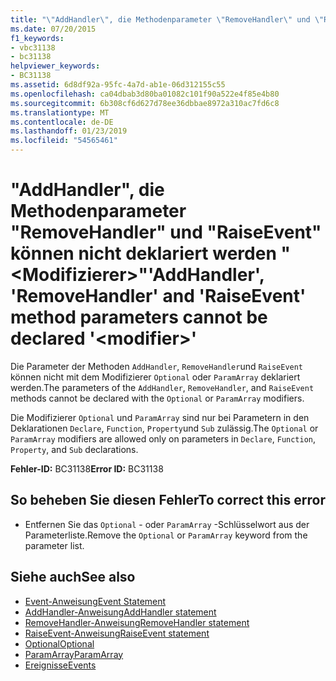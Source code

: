 ```yaml
---
title: "\"AddHandler\", die Methodenparameter \"RemoveHandler\" und \"RaiseEvent\" können nicht deklariert werden \"&lt;Modifizierer&gt;\""
ms.date: 07/20/2015
f1_keywords:
- vbc31138
- bc31138
helpviewer_keywords:
- BC31138
ms.assetid: 6d8df92a-95fc-4a7d-ab1e-06d312155c55
ms.openlocfilehash: ca04dbab3d80ba01082c101f90a522e4f85e4b80
ms.sourcegitcommit: 6b308cf6d627d78ee36dbbae8972a310ac7fd6c8
ms.translationtype: MT
ms.contentlocale: de-DE
ms.lasthandoff: 01/23/2019
ms.locfileid: "54565461"
---
```

# <a name="addhandler-removehandler-and-raiseevent-method-parameters-cannot-be-declared-ltmodifiergt"></a><span data-ttu-id="2ea8b-102">"AddHandler", die Methodenparameter "RemoveHandler" und "RaiseEvent" können nicht deklariert werden "&lt;Modifizierer&gt;"</span><span class="sxs-lookup"><span data-stu-id="2ea8b-102">'AddHandler', 'RemoveHandler' and 'RaiseEvent' method parameters cannot be declared '&lt;modifier&gt;'</span></span>
<span data-ttu-id="2ea8b-103">Die Parameter der Methoden `AddHandler`, `RemoveHandler`und `RaiseEvent` können nicht mit dem Modifizierer `Optional` oder `ParamArray` deklariert werden.</span><span class="sxs-lookup"><span data-stu-id="2ea8b-103">The parameters of the `AddHandler`, `RemoveHandler`, and `RaiseEvent` methods cannot be declared with the `Optional` or `ParamArray` modifiers.</span></span>  
  
 <span data-ttu-id="2ea8b-104">Die Modifizierer `Optional` und `ParamArray` sind nur bei Parametern in den Deklarationen `Declare`, `Function`, `Property`und `Sub` zulässig.</span><span class="sxs-lookup"><span data-stu-id="2ea8b-104">The `Optional` or `ParamArray` modifiers are allowed only on parameters in `Declare`, `Function`, `Property`, and `Sub` declarations.</span></span>  
  
 <span data-ttu-id="2ea8b-105">**Fehler-ID:** BC31138</span><span class="sxs-lookup"><span data-stu-id="2ea8b-105">**Error ID:** BC31138</span></span>  
  
## <a name="to-correct-this-error"></a><span data-ttu-id="2ea8b-106">So beheben Sie diesen Fehler</span><span class="sxs-lookup"><span data-stu-id="2ea8b-106">To correct this error</span></span>  
  
-   <span data-ttu-id="2ea8b-107">Entfernen Sie das `Optional` - oder `ParamArray` -Schlüsselwort aus der Parameterliste.</span><span class="sxs-lookup"><span data-stu-id="2ea8b-107">Remove the `Optional` or `ParamArray` keyword from the parameter list.</span></span>  
  
## <a name="see-also"></a><span data-ttu-id="2ea8b-108">Siehe auch</span><span class="sxs-lookup"><span data-stu-id="2ea8b-108">See also</span></span>
- [<span data-ttu-id="2ea8b-109">Event-Anweisung</span><span class="sxs-lookup"><span data-stu-id="2ea8b-109">Event Statement</span></span>](../../visual-basic/language-reference/statements/event-statement.md)
- [<span data-ttu-id="2ea8b-110">AddHandler-Anweisung</span><span class="sxs-lookup"><span data-stu-id="2ea8b-110">AddHandler statement</span></span>](~/docs/visual-basic/language-reference/statements/addhandler-statement.md)
- [<span data-ttu-id="2ea8b-111">RemoveHandler-Anweisung</span><span class="sxs-lookup"><span data-stu-id="2ea8b-111">RemoveHandler statement</span></span>](~/docs/visual-basic/language-reference/statements/removehandler-statement.md)
- [<span data-ttu-id="2ea8b-112">RaiseEvent-Anweisung</span><span class="sxs-lookup"><span data-stu-id="2ea8b-112">RaiseEvent statement</span></span>](~/docs/visual-basic/language-reference/statements/raiseevent-statement.md)
- [<span data-ttu-id="2ea8b-113">Optional</span><span class="sxs-lookup"><span data-stu-id="2ea8b-113">Optional</span></span>](../../visual-basic/language-reference/modifiers/optional.md)
- [<span data-ttu-id="2ea8b-114">ParamArray</span><span class="sxs-lookup"><span data-stu-id="2ea8b-114">ParamArray</span></span>](../../visual-basic/language-reference/modifiers/paramarray.md)
- [<span data-ttu-id="2ea8b-115">Ereignisse</span><span class="sxs-lookup"><span data-stu-id="2ea8b-115">Events</span></span>](../../visual-basic/programming-guide/language-features/events/index.md)
